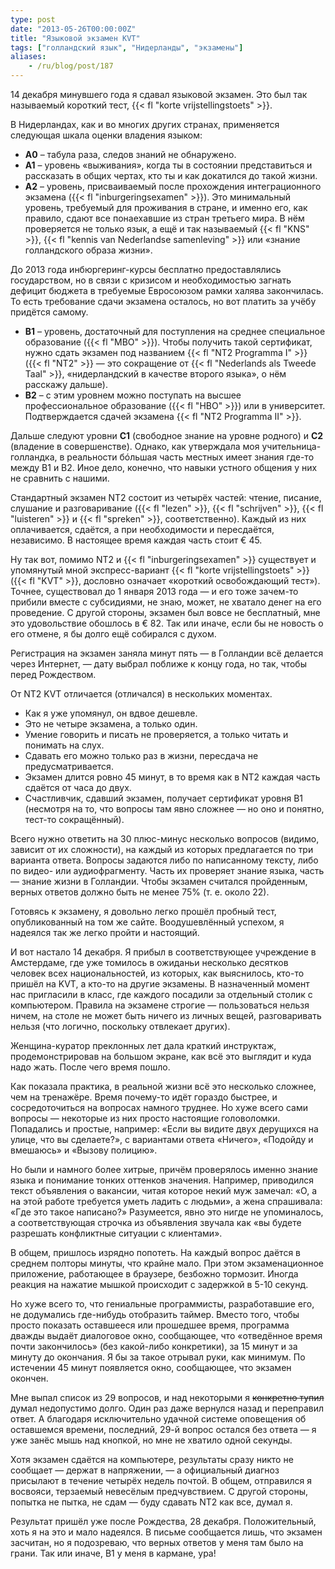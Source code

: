 ```yaml
---
type: post
date: "2013-05-26T00:00:00Z"
title: "Языковой экзамен KVT"
tags: ["голландский язык", "Нидерланды", "экзамены"]
aliases:
    - /ru/blog/post/187
---
```


14 декабря минувшего года я сдавал языковой экзамен. Это был так называемый короткий тест, {{< fl "korte vrijstellingstoets" >}}.

В Нидерландах, как и во многих других странах, применяется следующая шкала оценки владения языком:

 * **A0** – табула раза, следов знаний не обнаружено.
 * **A1** – уровень «выживания», когда ты в состоянии представиться и рассказать в общих чертах, кто ты и как докатился до такой жизни.
 * **A2** – уровень, присваиваемый после прохождения интеграционного экзамена ({{< fl "inburgeringsexamen" >}}). Это минимальный уровень, требуемый для проживания в стране, и именно его, как правило, сдают все понаехавшие из стран третьего мира. В нём проверяется не только язык, а ещё и так называемый {{< fl "KNS" >}}, {{< fl "kennis van Nederlandse samenleving" >}} или «знание голландского образа жизни».

 До 2013 года инбюргеринг-курсы бесплатно предоставлялись государством, но в связи с кризисом и необходимостью загнать дефицит бюджета в требуемые Евросоюзом рамки халява закончилась. То есть требование сдачи экзамена осталось, но вот платить за учёбу придётся самому.
 * **B1** – уровень, достаточный для поступления на среднее специальное образование ({{< fl "MBO" >}}). Чтобы получить такой сертификат, нужно сдать экзамен под названием {{< fl "NT2 Programma I" >}} ({{< fl "NT2" >}} — это сокращение от {{< fl "Nederlands als Tweede Taal" >}}, «нидерландский в качестве второго языка», о нём расскажу дальше).
 * **B2** – с этим уровнем можно поступать на высшее профессиональное образование ({{< fl "HBO" >}}) или в университет. Подтверждается сдачей экзамена {{< fl "NT2 Programma II" >}}.

<!--more-->

Дальше следуют уровни **C1** (свободное знание на уровне родного) и **C2** (владение в совершенстве). Однако, как утверждала моя учительница-голландка, в реальности бóльшая часть местных имеет знания где-то между B1 и B2. Иное дело, конечно, что навыки устного общения у них не сравнить с нашими.

Стандартный экзамен NT2 состоит из четырёх частей: чтение, писание, слушание и разговаривание ({{< fl "lezen" >}}, {{< fl "schrijven" >}}, {{< fl "luisteren" >}} и {{< fl "spreken" >}}, соответственно). Каждый из них оплачивается, сдаётся, а при необходимости и пересдаётся, независимо. В настоящее время каждая часть стоит € 45.

Ну так вот, помимо NT2 и {{< fl "inburgeringsexamen" >}} существует и упомянутый мной экспресс-вариант {{< fl "korte vrijstellingstoets" >}} ({{< fl "KVT" >}}, дословно означает «короткий освобождающий тест»). Точнее, существовал до 1 января 2013 года — и его тоже зачем-то прибили вместе с субсидиями, не знаю, может, не хватало денег на его проведение. С другой стороны, экзамен был вовсе не бесплатный, мне это удовольствие обошлось в € 82. Так или иначе, если бы не новость о его отмене, я бы долго ещё собирался с духом.

Регистрация на экзамен заняла минут пять — в Голландии всё делается через Интернет, — дату выбрал поближе к концу года, но так, чтобы перед Рождеством.

От NT2 KVT отличается (отличался) в нескольких моментах.

* Как я уже упомянул, он вдвое дешевле.
* Это не четыре экзамена, а только один.
* Умение говорить и писать не проверяется, а только читать и понимать на слух.
* Сдавать его можно только раз в жизни, пересдача не предусматривается.
* Экзамен длится ровно 45 минут, в то время как в NT2 каждая часть сдаётся от часа до двух.
* Счастливчик, сдавший экзамен, получает сертификат уровня B1 (несмотря на то, что вопросы там явно сложнее — но оно и понятно, тест-то сокращённый).

Всего нужно ответить на 30 плюс-минус несколько вопросов (видимо, зависит от их сложности), на каждый из которых предлагается по три варианта ответа. Вопросы задаются либо по написанному тексту, либо по видео- или аудиофрагменту. Часть их проверяет знание языка, часть — знание жизни в Голландии. Чтобы экзамен считался пройденным, верных ответов должно быть не менее 75% (т. е. около 22).

Готовясь к экзамену, я довольно легко прошёл пробный тест, опубликованный на том же сайте. Воодушевлённый успехом, я надеялся так же легко пройти и настоящий.

И вот настало 14 декабря. Я прибыл в соответствующее учреждение в Амстердаме, где уже томилось в ожиданьи несколько десятков человек всех национальностей, из которых, как выяснилось, кто-то пришёл на KVT, а кто-то на другие экзамены. В назначенный момент нас пригласили в класс, где каждого посадили за отдельный столик с компьютером. Правила на экзамене строгие — пользоваться нельзя ничем, на столе не может быть ничего из личных вещей, разговаривать нельзя (что логично, поскольку отвлекает других).

Женщина-куратор преклонных лет дала краткий инструктаж, продемонстрировав на большом экране, как всё это выглядит и куда надо жать. После чего время пошло.

Как показала практика, в реальной жизни всё это несколько сложнее, чем на тренажёре. Время почему-то идёт гораздо быстрее, и сосредоточиться на вопросах намного труднее. Но хуже всего сами вопросы — некоторые из них просто настоящие головоломки. Попадались и простые, например: «Если вы видите двух дерущихся на улице, что вы сделаете?», с вариантами ответа «Ничего», «Подойду и вмешаюсь» и «Вызову полицию».

Но были и намного более хитрые, причём проверялось именно знание языка и понимание тонких оттенков значения. Например, приводился текст объявления о вакансии, читая которое некий муж замечал: «О, а на этой работе требуется уметь ладить с людьми», а жена спрашивала: «Где это такое написано?» Разумеется, явно это нигде не упоминалось, а соответствующая строчка из объявления звучала как «вы будете разрешать конфликтные ситуации с клиентами».

В общем, пришлось изрядно попотеть. На каждый вопрос даётся в среднем полторы минуты, что крайне мало. При этом экзаменационное приложение, работающее в браузере, безбожно тормозит. Иногда реакция на нажатие мышкой происходит с задержкой в 5-10 секунд.

Но хуже всего то, что гениальные программисты, разработавшие его, не додумались где-нибудь отобразить таймер. Вместо того, чтобы просто показать оставшееся или прошедшее время, программа дважды выдаёт диалоговое окно, сообщающее, что «отведённое время почти закончилось» (без какой-либо конкретики), за 15 минут и за минуту до окончания. Я бы за такое отрывал руки, как минимум. По истечении 45 минут появляется окно, сообщающее, что экзамен окончен.

Мне выпал список из 29 вопросов, и над некоторыми я ~~конкретно тупил~~ думал недопустимо долго. Один раз даже вернулся назад и переправил ответ. А благодаря исключительно удачной системе оповещения об оставшемся времени, последний, 29-й вопрос остался без ответа — я уже занёс мышь над кнопкой, но мне не хватило одной секунды.

Хотя экзамен сдаётся на компьютере, результаты сразу никто не сообщает — держат в напряжении, — а официальный диагноз присылают в течение четырёх недель почтой. В общем, отправился я восвояси, терзаемый невесёлым предчувствием. С другой стороны, попытка не пытка, не сдам — буду сдавать NT2 как все, думал я.

Результат пришёл уже после Рождества, 28 декабря. Положительный, хоть я на это и мало надеялся. В письме сообщается лишь, что экзамен засчитан, но я подозреваю, что верных ответов у меня там было на грани. Так или иначе, B1 у меня в кармане, ура!

